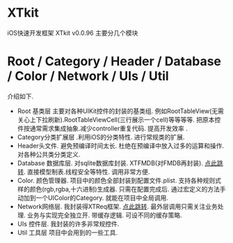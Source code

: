 # XTkit
iOS快速开发框架
XTkit   v0.0.96
主要分几个模块
# Root / Category / Header / Database / Color / Network / UIs / Util

介绍如下.
* Root 基类层 主要对各种UIKit控件的封装的基类组. 例如RootTableView(无需关心上下拉刷新).RootTableViewCell(三行展示一个cell)等等等等. 把原本控件按通常需求集成抽象.减少controller重复代码. 提高开发效率 .
* Category分类扩展层 .利用iOS的分类特性. 进行常规类的扩展.
* Header头文件.  避免预编译时间太长. 杜绝在预编译中放入过多的运算和操作. 对各种公共类分类定义.
* Database 数据库层. 对sqlite数据库封装. XTFMDB(对FMDB再封装). [点此跳转](https://github.com/Akateason/XTFMDB). 直接模型制表.线程安全等特性. 调用非常方便.
* Color. 颜色管理器. 项目中的颜色全部封装到配置文件.plist. 支持各种规则式样的颜色(rgb,rgba,十六进制)生成器. 只需在配置完成后. 通过宏定义的方法手动加到一个UIColor的Category. 就能在项目中全局调用.
* Network网络层. 我封装得XTReq框架. [点此跳转](https://github.com/Akateason/XTReq). 最外层调用只需关注业务处理. 业务与实现完全独立开. 带缓存逻辑. 可设不同的缓存策略. 
* UIs 控件层. 我封装的许多非常规控件. 
* Util 工具层 项目中会用到的一些工具. 



